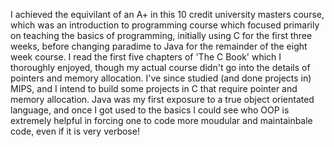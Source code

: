 I achieved the equivilant of an A+ in this 10 credit university masters course, which was an introduction to programming course which focused primarily on teaching the basics of programming, initially using C for the first three weeks, before changing paradime to Java for the remainder of the eight week course. I read the first five chapters of 'The C Book' which I thoroughly enjoyed, though my actual course didn't go into the details of pointers and memory allocation. I've since studied (and done projects in) MIPS, and I intend to build some projects in C that require pointer and memory allocation. Java was my first exposure to a true object orientated language, and once I got used to the basics I could see who OOP is extremely helpful in forcing one to code more moudular and maintainbale code, even if it is very verbose! 
